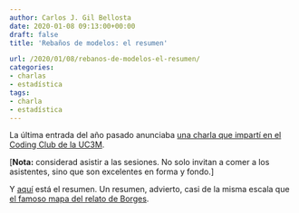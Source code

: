 ```yaml
---
author: Carlos J. Gil Bellosta
date: 2020-01-08 09:13:00+00:00
draft: false
title: 'Rebaños de modelos: el resumen'

url: /2020/01/08/rebanos-de-modelos-el-resumen/
categories:
- charlas
- estadística
tags:
- charla
- estadística
---
```





La última entrada del año pasado anunciaba [una charla que impartí en el Coding Club de la UC3M](https://www.datanalytics.com/2019/12/16/charla-en-el-codingclub-de-la-uc3m-este-martes/).







[**Nota:** considerad asistir a las sesiones. No solo invitan a comer a los asistentes, sino que son excelentes en forma y fondo.]







Y [aquí](https://codingclubuc3m.rbind.io/post/2019-12-17/) está el resumen. Un resumen, advierto, casi de la misma escala que [el famoso mapa del relato de Borges](https://es.wikipedia.org/wiki/Del_rigor_en_la_ciencia).



